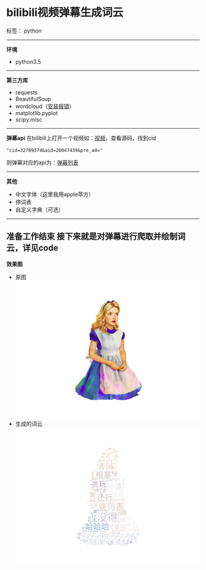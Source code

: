 ﻿# bilibili视频弹幕生成词云

标签： python

---------------------------
**环境**

 - python3.5

----------------------
**第三方库**

 - requests
 - BeautifulSoup
 - wordcloud（[安装报错][1]）
 - matplotlib.pyplot
 - scipy.misc
 -----------------------------
**弹幕api**
在bilibili上打开一个视频如：[视频][2]，查看源码，找到cid

    "cid=32709374&aid=20047439&pre_ad="
则弹幕对应的api为：[弹幕列表][3]

-----------------------------------------
**其他**

 - 中文字体（这里我用apple苹方）
 - 停词表
 - 自定义字典（可选）

----------------------------------------
**准备工作结束**
接下来就是对弹幕进行爬取并绘制词云，详见code
------------------------------
**效果图**

 - 原图
 ![原图][4]
 - 生成的词云
![生成的词云][5]


  [1]: https://www.jianshu.com/p/88d264026e25
  [2]: https://www.bilibili.com/video/av20047439/?spm_id_from=333.9.technology_fun.9
  [3]: http://comment.bilibili.com/32709374.xml
  [4]: https://github.com/ptmax/spiders/blob/master/bilibili-spider/pics/1.png
  [5]: https://github.com/ptmax/spiders/blob/master/bilibili-spider/pics/ciyun.jpg